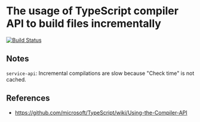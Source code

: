 # The usage of TypeScript compiler API to build files incrementally

[![Build Status](https://travis-ci.org/yunabe/tsapi-watch-cache.svg?branch=master)](https://travis-ci.org/yunabe/tsapi-watch-cache)

## Notes

`service-api`: Incremental compilations are slow because "Check time" is not cached.

## References

- https://github.com/microsoft/TypeScript/wiki/Using-the-Compiler-API
